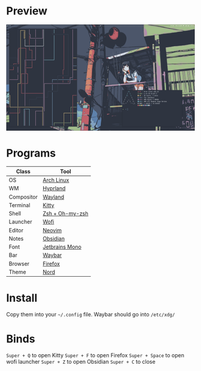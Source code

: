 # Preview
![preview image](https://github.com/Kamiikrazy/dotfiles-laptop/blob/main/assets/2025-01-23-180445_hyprshot.png)

# Programs
| Class | Tool |
----|-----
| OS          | [Arch Linux](https://archlinux.org/) |
| WM          | [Hyprland](https://hyprland.org/) |
| Compositor  | [Wayland](https://wayland.freedesktop.org/) |
| Terminal    | [Kitty](https://sw.kovidgoyal.net/kitty/) |
| Shell       | [Zsh + Oh-my-zsh](https://ohmyz.sh/) |
| Launcher    | [Wofi](https://man.archlinux.org/man/wofi.1.en) |
| Editor      | [Neovim](https://neovim.io/) |
| Notes       | [Obsidian](https://obsidian.md/) |
| Font        | [Jetbrains Mono](https://www.nerdfonts.com/font-downloads) |
| Bar         | [Waybar](https://github.com/Alexays/Waybar) |
| Browser     | [Firefox](https://www.mozilla.org/en-GB/firefox/new/) |
| Theme       | [Nord](https://www.nordtheme.com/) |

# Install
Copy them into your `~/.config` file. Waybar should go into `/etc/xdg/`

# Binds
`Super + Q` to open Kitty
`Super + F` to open Firefox
`Super + Space` to open wofi launcher
`Super + Z` to open Obsidian
`Super + C` to close
